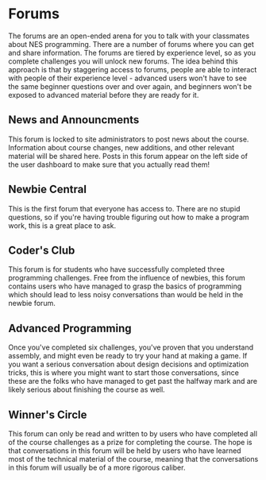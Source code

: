 Forums
======
The forums are an open-ended arena for you to talk with your classmates about
NES programming. There are a number of forums where you can get and share
information. The forums are tiered by experience level, so as you complete
challenges you will unlock new forums. The idea behind this approach is that
by staggering access to forums, people are able to interact with people of their
experience level - advanced users won't have to see the same beginner questions
over and over again, and beginners won't be exposed to advanced material
before they are ready for it.


News and Announcments
---------------------
This forum is locked to site administrators to post news about the course.
Information about course changes, new additions, and other relevant material
will be shared here. Posts in this forum appear on the left side of the user
dashboard to make sure that you actually read them!


Newbie Central
--------------
This is the first forum that everyone has access to. There are no stupid
questions, so if you're having trouble figuring out how to make a program work,
this is a great place to ask.


Coder's Club
------------
This forum is for students who have successfully completed three programming
challenges. Free from the influence of newbies, this forum contains users who
have managed to grasp the basics of programming which should lead to less noisy
conversations than would be held in the newbie forum.


Advanced Programming
--------------------
Once you've completed six challenges, you've proven that you understand assembly,
and might even be ready to try your hand at making a game. If you want a serious
conversation about design decisions and optimization tricks, this is where you
might want to start those conversations, since these are the folks who have
managed to get past the halfway mark and are likely serious about finishing the
course as well.


Winner's Circle
---------------
This forum can only be read and written to by users who have completed all of
the course challenges as a prize for completing the course. The hope is that
conversations in this forum will be held by users who have learned most of the
technical material of the course, meaning that the conversations in this forum
will usually be of a more rigorous caliber.


